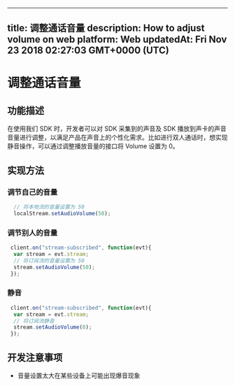 
---
title: 调整通话音量
description: How to adjust volume on web
platform: Web
updatedAt: Fri Nov 23 2018 02:27:03 GMT+0000 (UTC)
---
# 调整通话音量
## 功能描述
 在使用我们 SDK 时，开发者可以对 SDK 采集到的声音及 SDK 播放到声卡的声音音量进行调整，以满足产品在声音上的个性化需求。比如进行双人通话时，想实现静音操作，可以通过调整播放音量的接口将 Volume 设置为 0。


## 实现方法

### 调节自己的音量

```javascript
  // 将本地流的音量设置为 50
  localStream.setAudioVolume(50);
```

### 调节别人的音量

```javascript
 client.on("stream-subscribed", function(evt){
  var stream = evt.stream;
  // 将订阅流的音量设置为 50
  stream.setAudioVolume(50);
 });
```

### 静音

```javascript
 client.on("stream-subscribed", function(evt){
  var stream = evt.stream;
  // 将订阅流静音
  stream.setAudioVolume(0);
 });
```

## 开发注意事项

- 音量设置太大在某些设备上可能出现爆音现象
